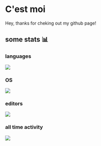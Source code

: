 # C'est moi
Hey, thanks for cheking out my github page!
## some stats 📊

### languages

<a href="https://wakatime.com"><img src="https://wakatime.com/share/@368fe759-bfdf-4618-858c-f07fbfe759de/6f8e8bad-e179-47ed-b153-3c3c23f14d88.png" /></a>

### OS

<a href="https://wakatime.com"><img src="https://wakatime.com/share/@368fe759-bfdf-4618-858c-f07fbfe759de/2aaee410-99dd-4741-bfa2-732898a0bfe7.png" /></a>

### editors

<a href="https://wakatime.com"><img src="https://wakatime.com/share/@368fe759-bfdf-4618-858c-f07fbfe759de/1543b638-43fe-4c5e-9f47-d7951200916f.png" /></a>

### all time activity

<a href="https://wakatime.com"><img src="https://wakatime.com/share/@368fe759-bfdf-4618-858c-f07fbfe759de/7474c860-bed1-4e81-8df4-137ee9ef48a9.png" /></a>


<!--
Here are some ideas to get you started:

- 🔭 I’m currently working on ...
- 🌱 I’m currently learning ...
- 👯 I’m looking to collaborate on ...
- 🤔 I’m looking for help with ...
- 💬 Ask me about ...
- 📫 How to reach me: ...
- 😄 Pronouns: ...
- ⚡ Fun fact: ...

-->
